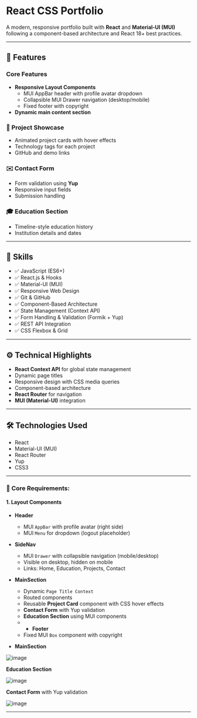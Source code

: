 # React CSS Portfolio

A modern, responsive portfolio built with **React** and **Material-UI (MUI)** following a component-based architecture and React 18+ best practices.

---

## 🚀 Features

### Core Features
- **Responsive Layout Components**
  - MUI AppBar header with profile avatar dropdown
  - Collapsible MUI Drawer navigation (desktop/mobile)
  - Fixed footer with copyright
- **Dynamic main content section**

### 🧩 Project Showcase
- Animated project cards with hover effects
- Technology tags for each project
- GitHub and demo links

### ✉️ Contact Form
- Form validation using **Yup**
- Responsive input fields
- Submission handling

### 🎓 Education Section
- Timeline-style education history
- Institution details and dates

---

## 💼 Skills
- ✅ JavaScript (ES6+)
- ✅ React.js & Hooks
- ✅ Material-UI (MUI)
- ✅ Responsive Web Design
- ✅ Git & GitHub
- ✅ Component-Based Architecture
- ✅ State Management (Context API)
- ✅ Form Handling & Validation (Formik + Yup)
- ✅ REST API Integration
- ✅ CSS Flexbox & Grid

---

## ⚙️ Technical Highlights
- **React Context API** for global state management
- Dynamic page titles
- Responsive design with CSS media queries
- Component-based architecture
- **React Router** for navigation
- **MUI (Material-UI)** integration

---

## 🛠 Technologies Used
- React
- Material-UI (MUI)
- React Router
- Yup
- CSS3

---

### 📐 Core Requirements:

#### 1. Layout Components
- **Header**
  - MUI `AppBar` with profile avatar (right side)
  - MUI `Menu` for dropdown (logout placeholder)
- **SideNav**
  - MUI `Drawer` with collapsible navigation (mobile/desktop)
  - Visible on desktop, hidden on mobile
  - Links: Home, Education, Projects, Contact
- **MainSection**
  - Dynamic `Page Title Context`
  - Routed components
  - Reusable **Project Card** component with CSS hover effects
  - **Contact Form** with Yup validation
  - **Education Section** using MUI components
  - - **Footer**
  - Fixed MUI `Box` component with copyright
 





- **MainSection**


![image](https://github.com/user-attachments/assets/26323c42-fbb1-40f5-afbe-31f9c7629f4b)

 **Education Section** 

![image](https://github.com/user-attachments/assets/f28059c4-9911-4693-9826-226d5eadaba3)


**Contact Form** with Yup validation

![image](https://github.com/user-attachments/assets/d33e31ce-83aa-490a-8d42-e0be309a9219)



---

